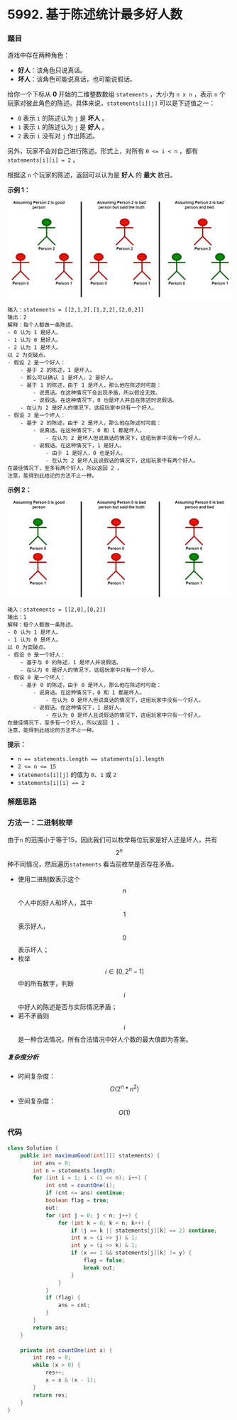 # 5992. 基于陈述统计最多好人数

### 题目

游戏中存在两种角色：

- **好人**：该角色只说真话。
- **坏人**：该角色可能说真话，也可能说假话。

给你一个下标从 **0** 开始的二维整数数组 `statements` ，大小为 `n x n` ，表示 `n` 个玩家对彼此角色的陈述。具体来说，`statements[i][j]` 可以是下述值之一：

- `0` 表示 `i` 的陈述认为 `j` 是 **坏人** 。
- `1` 表示 `i` 的陈述认为 `j` 是 **好人** 。
- `2` 表示 `i` 没有对 `j` 作出陈述。

另外，玩家不会对自己进行陈述。形式上，对所有 `0 <= i < n` ，都有 `statements[i][i] = 2` 。

根据这 `n` 个玩家的陈述，返回可以认为是 **好人** 的 **最大** 数目。

 

**示例 1：**

![img](5992%E5%9F%BA%E4%BA%8E%E9%99%88%E8%BF%B0%E7%BB%9F%E8%AE%A1%E6%9C%80%E5%A4%9A%E5%A5%BD%E4%BA%BA%E6%95%B0.assets/logic1.jpg)

```
输入：statements = [[2,1,2],[1,2,2],[2,0,2]]
输出：2
解释：每个人都做一条陈述。
- 0 认为 1 是好人。
- 1 认为 0 是好人。
- 2 认为 1 是坏人。
以 2 为突破点。
- 假设 2 是一个好人：
    - 基于 2 的陈述，1 是坏人。
    - 那么可以确认 1 是坏人，2 是好人。
    - 基于 1 的陈述，由于 1 是坏人，那么他在陈述时可能：
        - 说真话。在这种情况下会出现矛盾，所以假设无效。
        - 说假话。在这种情况下，0 也是坏人并且在陈述时说假话。
    - 在认为 2 是好人的情况下，这组玩家中只有一个好人。
- 假设 2 是一个坏人：
    - 基于 2 的陈述，由于 2 是坏人，那么他在陈述时可能：
        - 说真话。在这种情况下，0 和 1 都是坏人。
            - 在认为 2 是坏人但说真话的情况下，这组玩家中没有一个好人。
        - 说假话。在这种情况下，1 是好人。
            - 由于 1 是好人，0 也是好人。
            - 在认为 2 是坏人且说假话的情况下，这组玩家中有两个好人。
在最佳情况下，至多有两个好人，所以返回 2 。
注意，能得到此结论的方法不止一种。
```

**示例 2：**

![img](5992%E5%9F%BA%E4%BA%8E%E9%99%88%E8%BF%B0%E7%BB%9F%E8%AE%A1%E6%9C%80%E5%A4%9A%E5%A5%BD%E4%BA%BA%E6%95%B0.assets/logic2.jpg)

```
输入：statements = [[2,0],[0,2]]
输出：1
解释：每个人都做一条陈述。
- 0 认为 1 是坏人。
- 1 认为 0 是坏人。
以 0 为突破点。
- 假设 0 是一个好人：
    - 基于与 0 的陈述，1 是坏人并说假话。
    - 在认为 0 是好人的情况下，这组玩家中只有一个好人。
- 假设 0 是一个坏人：
    - 基于 0 的陈述，由于 0 是坏人，那么他在陈述时可能：
        - 说真话。在这种情况下，0 和 1 都是坏人。
            - 在认为 0 是坏人但说真话的情况下，这组玩家中没有一个好人。
        - 说假话。在这种情况下，1 是好人。
            - 在认为 0 是坏人且说假话的情况下，这组玩家中只有一个好人。
在最佳情况下，至多有一个好人，所以返回 1 。 
注意，能得到此结论的方法不止一种。
```

 

**提示：**

- `n == statements.length == statements[i].length`
- `2 <= n <= 15`
- `statements[i][j]` 的值为 `0`、`1` 或 `2`
- `statements[i][i] == 2`

### 解题思路

### 方法一：二进制枚举

由于`n` 的范围小于等于15，因此我们可以枚举每位玩家是好人还是坏人，共有 $$ 2^n $$种不同情况，然后遍历`statements` 看当前枚举是否存在矛盾。

- 使用二进制数表示这个 $$ n $$ 个人中的好人和坏人，其中 $$ 1 $$ 表示好人，$$ 0 $$ 表示坏人；
- 枚举 $$ i ∈ [0, 2^n - 1] $$ 中的所有数字，判断 $$ i $$ 中好人的陈述是否与实际情况矛盾；
- 若不矛盾则 $$ i $$ 是一种合法情况，所有合法情况中好人个数的最大值即为答案。

##### 复杂度分析

- 时间复杂度：$$ O(2^n*n^2) $$
- 空间复杂度：$$ O(1) $$

### 代码

```java
class Solution {
    public int maximumGood(int[][] statements) {
        int ans = 0;
        int n = statements.length;
        for (int i = 1; i < (1 << n); i++) {
            int cnt = countOne(i);
            if (cnt <= ans) continue;
            boolean flag = true;
            out:
            for (int j = 0; j < n; j++) {
                for (int k = 0; k < n; k++) {
                    if (j == k || statements[j][k] == 2) continue;
                    int x = (i >> j) & 1;
                    int y = (i >> k) & 1;
                    if (x == 1 && statements[j][k] != y) {
                        flag = false;
                        break out;
                    }
                }
            }
            if (flag) {
                ans = cnt;
            }
        }
        return ans;
    }

    private int countOne(int x) {
        int res = 0;
        while (x > 0) {
            res++;
            x = x & (x - 1);
        }
        return res;
    }
}
```

